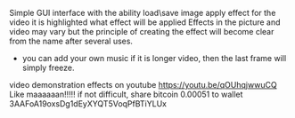 Simple GUI interface with the ability
load\save image apply effect
for the video it is highlighted what effect will be applied
Effects in the picture and video may vary
but the principle of creating the effect will become clear from the name
after several uses.
+ you can add your own music if it is longer
video, then the last frame will simply freeze.


video demonstration effects on youtube https://youtu.be/qOUhqjwwuCQ
Like maaaaaan!!!!! 
if not difficult, share bitcoin 0.00051 to wallet 3AAFoA19oxsDg1dEyXYQT5VoqPfBTiYLUx
